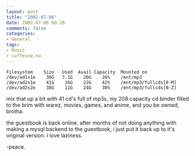 ```yaml
---
layout: post
title: "2002-07-06"
date: 2002-07-06 00:20
comments: false
categories:
- General
tags:
- Music
- caffeine.nu
---
```

    Filesystem    Size   Used  Avail Capacity  Mounted on
    /dev/ad1s1e    30G   7.1G    20G    26%    /mnt/mp3
    /dev/ad2s1e    41G    16G    22G    42%    /mnt/mp3/fullcds[0-M]
    /dev/ad2s2e    38G    11G    24G    30%    /mnt/mp3/fullcds[N-Z]

mix that up a bit with 41 cd's full of mp3s, my 208 capacity cd binder filled to the brim with warez, movies, games, and anime, and you be owned, brotha.

the guestbook is back online. after months of not doing anything with making a mysql backend to the guestbook, i just put it back up to it's original version. i love laziness.

-peace.

